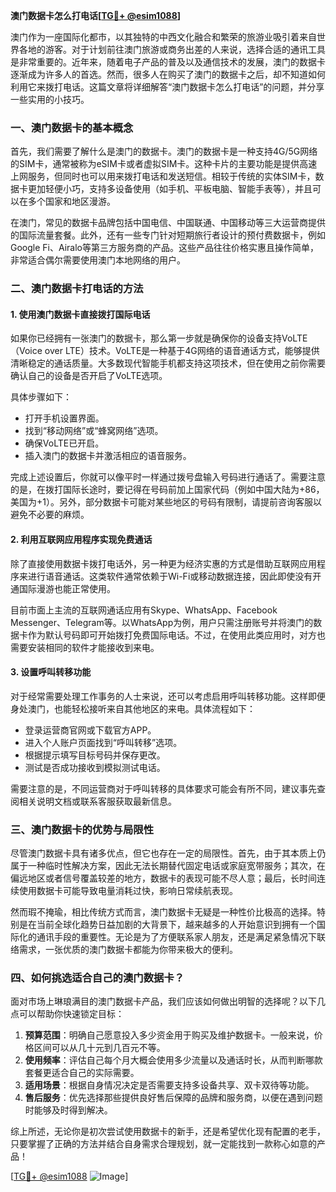 **澳门数据卡怎么打电话[[TG💪+ @esim1088](https://t.me/s/esim1088)]**

澳门作为一座国际化都市，以其独特的中西文化融合和繁荣的旅游业吸引着来自世界各地的游客。对于计划前往澳门旅游或商务出差的人来说，选择合适的通讯工具是非常重要的。近年来，随着电子产品的普及以及通信技术的发展，澳门的数据卡逐渐成为许多人的首选。然而，很多人在购买了澳门的数据卡之后，却不知道如何利用它来拨打电话。这篇文章将详细解答“澳门数据卡怎么打电话”的问题，并分享一些实用的小技巧。

### 一、澳门数据卡的基本概念

首先，我们需要了解什么是澳门的数据卡。澳门的数据卡是一种支持4G/5G网络的SIM卡，通常被称为eSIM卡或者虚拟SIM卡。这种卡片的主要功能是提供高速上网服务，但同时也可以用来拨打电话和发送短信。相较于传统的实体SIM卡，数据卡更加轻便小巧，支持多设备使用（如手机、平板电脑、智能手表等），并且可以在多个国家和地区漫游。

在澳门，常见的数据卡品牌包括中国电信、中国联通、中国移动等三大运营商提供的国际流量套餐。此外，还有一些专门针对短期旅行者设计的预付费数据卡，例如Google Fi、Airalo等第三方服务商的产品。这些产品往往价格实惠且操作简单，非常适合偶尔需要使用澳门本地网络的用户。

### 二、澳门数据卡打电话的方法

#### 1. 使用澳门数据卡直接拨打国际电话

如果你已经拥有一张澳门的数据卡，那么第一步就是确保你的设备支持VoLTE（Voice over LTE）技术。VoLTE是一种基于4G网络的语音通话方式，能够提供清晰稳定的通话质量。大多数现代智能手机都支持这项技术，但在使用之前你需要确认自己的设备是否开启了VoLTE选项。

具体步骤如下：
- 打开手机设置界面。
- 找到“移动网络”或“蜂窝网络”选项。
- 确保VoLTE已开启。
- 插入澳门的数据卡并激活相应的语音服务。

完成上述设置后，你就可以像平时一样通过拨号盘输入号码进行通话了。需要注意的是，在拨打国际长途时，要记得在号码前加上国家代码（例如中国大陆为+86，美国为+1）。另外，部分数据卡可能对某些地区的号码有限制，请提前咨询客服以避免不必要的麻烦。

#### 2. 利用互联网应用程序实现免费通话

除了直接使用数据卡拨打电话外，另一种更为经济实惠的方式是借助互联网应用程序来进行语音通话。这类软件通常依赖于Wi-Fi或移动数据连接，因此即使没有开通国际漫游也能正常使用。

目前市面上主流的互联网通话应用有Skype、WhatsApp、Facebook Messenger、Telegram等。以WhatsApp为例，用户只需注册账号并将澳门的数据卡作为默认号码即可开始拨打免费国际电话。不过，在使用此类应用时，对方也需要安装相同的软件才能接收到来电。

#### 3. 设置呼叫转移功能

对于经常需要处理工作事务的人士来说，还可以考虑启用呼叫转移功能。这样即便身处澳门，也能轻松接听来自其他地区的来电。具体流程如下：

- 登录运营商官网或下载官方APP。
- 进入个人账户页面找到“呼叫转移”选项。
- 根据提示填写目标号码并保存更改。
- 测试是否成功接收到模拟测试电话。

需要注意的是，不同运营商对于呼叫转移的具体要求可能会有所不同，建议事先查阅相关说明文档或联系客服获取最新信息。

### 三、澳门数据卡的优势与局限性

尽管澳门数据卡具有诸多优点，但它也存在一定的局限性。首先，由于其本质上仍属于一种临时性解决方案，因此无法长期替代固定电话或家庭宽带服务；其次，在偏远地区或者信号覆盖较差的地方，数据卡的表现可能不尽人意；最后，长时间连续使用数据卡可能导致电量消耗过快，影响日常续航表现。

然而瑕不掩瑜，相比传统方式而言，澳门数据卡无疑是一种性价比极高的选择。特别是在当前全球化趋势日益加剧的大背景下，越来越多的人开始意识到拥有一个国际化的通讯手段的重要性。无论是为了方便联系家人朋友，还是满足紧急情况下联络需求，一张优质的澳门数据卡都能为你带来极大的便利。

### 四、如何挑选适合自己的澳门数据卡？

面对市场上琳琅满目的澳门数据卡产品，我们应该如何做出明智的选择呢？以下几点可以帮助你快速锁定目标：

1. **预算范围**：明确自己愿意投入多少资金用于购买及维护数据卡。一般来说，价格区间可以从几十元到几百元不等。
2. **使用频率**：评估自己每个月大概会使用多少流量以及通话时长，从而判断哪款套餐更适合自己的实际需要。
3. **适用场景**：根据自身情况决定是否需要支持多设备共享、双卡双待等功能。
4. **售后服务**：优先选择那些提供良好售后保障的品牌和服务商，以便在遇到问题时能够及时得到解决。

综上所述，无论你是初次尝试使用数据卡的新手，还是希望优化现有配置的老手，只要掌握了正确的方法并结合自身需求合理规划，就一定能找到一款称心如意的产品！

[[TG💪+ @esim1088](https://t.me/s/esim1088) ![Image](https://i.postimg.cc/4NQfJmqS/Snipaste-2025-05-13-00-14-12.png)]